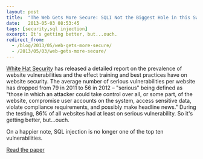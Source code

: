 ```yaml
---
layout: post
title:  "The Web Gets More Secure: SQLI Not the Biggest Hole in this Swiss Cheese"
date:   2013-05-03 08:53:45
tags: [security,sql injection]
excerpt: It's getting better, but...ouch.
redirect_from:
  - /blog/2013/05/web-gets-more-secure/
  - /2013/05/03/web-gets-more-secure/
---
```

<a href="https://www.whitehatsec.com/" target="_blank">White Hat Security</a> has released a detailed report on the prevalence of website vulnerabilities and the effect training and best practices have on website security. The average number of serious vulnerabilities per website has dropped from 79 in 2011 to 56 in 2012 – "serious" being defined as "those in which an attacker could take control over all, or some part, of the website, compromise user accounts on the system, access sensitive data, violate compliance requirements, and possibly make headline news." During the testing, 86% of all websites had at least on serious vulnerability. So it's getting better, but...ouch.

On a happier note, SQL injection is no longer one of the top ten vulnerabilities.

<a href="https://info.whitehatsec.com/2013-website-security-report.html" target="_blank">Read the paper</a>